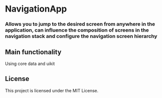 # NavigationApp

### Allows you to jump to the desired screen from anywhere in the application, can influence the composition of screens in the navigation stack and configure the navigation  screen hierarchy

## Main functionality

Using core data and uikit

## License

This project is licensed under the MIT License.
